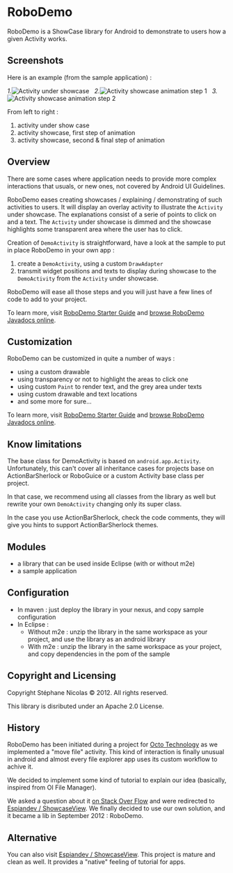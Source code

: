 RoboDemo
========

RoboDemo is a ShowCase library for Android to demonstrate to users how a given Activity works.

Screenshots 
-----------

Here is an example (from the sample application) :

*1.*![Activity under showcase](https://github.com/stephanenicolas/RoboDemo/raw/master/docs/activity-under-showcase-small.png "Activity under showcase")
&nbsp;
*2.*![Activity showcase animation step 1](https://raw.github.com/stephanenicolas/RoboDemo/master/docs/activity-showcase-animation-1-small.png "Activity showcase animation step 1")
&nbsp;
*3.*![Activity showcase animation step 2](https://raw.github.com/stephanenicolas/RoboDemo/master/docs/activity-showcase-animation-2-small.png "Activity showcase animation step 2")

From left to right : 

1. activity under show case
2. activity showcase, first step of animation
3. activity showcase, second & final step of animation

Overview
--------

There are some cases where application needs to provide more complex interactions that usuals, or new ones, not covered by Android UI Guidelines.

RoboDemo eases creating showcases / explaining / demonstrating of such activities to users.
It will display an overlay activity to illustrate the `Activity` under showcase. The explanations consist of a serie of
points to click on and a text. The  `Activity` under showcase is dimmed and the showcase highlights some transparent area where
the user has to click.

Creation of `DemoActivity` is straightforward, have a look at the sample to put in place RoboDemo in your own app :

1. create a `DemoActivity`, using a custom `DrawAdapter`
2. transmit widget positions and texts to display during showcase to the `DemoActivity` from the `Activity` under showcase.

RoboDemo will ease all those steps and you will just have a few lines of code to add to your project.

To learn more, visit [RoboDemo Starter Guide](https://github.com/stephanenicolas/RoboDemo/issues/1) and [browse RoboDemo Javadocs online](http://stephanenicolas.github.com/RoboDemo/apidocs/index.html).

Customization 
-------------

RoboDemo can be customized in quite a number of ways : 
* using a custom drawable
* using transparency or not to highlight the areas to click one
* using custom `Paint` to render text, and the grey area under texts
* using custom drawable and text locations
* and some more for sure...

To learn more, visit [RoboDemo Starter Guide](https://github.com/stephanenicolas/RoboDemo/issues/1) and [browse RoboDemo Javadocs online](http://stephanenicolas.github.com/RoboDemo/apidocs/index.html).


Know limitations
----------------

The base class for DemoActivity is based on `android.app.Activity`. Unfortunately, this can't cover all inheritance cases for projects
base on ActionBarSherlock or RoboGuice or a custom Activity base class per project.

In that case, we recommend using all classes from the library as well but rewrite your own `DemoActivity` changing only its super class.

In the case you use ActionBarSherlock, check the code comments, they will give you hints to support ActionBarSherlock themes.

Modules 
-------

* a library that can be used inside Eclipse (with or without m2e)
* a sample application

Configuration
-------------

* In maven : just deploy the library in your nexus, and copy sample configuration
* In Eclipse :
  * Without m2e : unzip the library in the same workspace as your project, and use the library as an android library
  * With m2e : unzip the library in the same workspace as your project, and copy dependencies in the pom of the sample 
  
Copyright and Licensing
-----------------------

Copyright Stéphane Nicolas © 2012. All rights reserved.

This library is disributed under an Apache 2.0 License.

History
-------

RoboDemo has been initiated during a project for [Octo Technology](http://www.octo.com) as we implemented a "move file" activity.
This kind of interaction is finally unusual in android and almost every file explorer app uses its custom workflow to achive it.

We decided to implement some kind of tutorial to explain our idea (basically, inspired from OI File Manager).

We asked a question about it [on Stack Over Flow](http://stackoverflow.com/q/12148381/693752) and were redirected to 
[Espiandev / ShowcaseView](https://github.com/Espiandev/ShowcaseView). We finally decided to use our own solution, and it became a 
lib in September 2012 : RoboDemo.

Alternative
------------

You can also visit [Espiandev / ShowcaseView](https://github.com/Espiandev/ShowcaseView). This project is mature and clean as well.
It provides a "native" feeling of tutorial for apps.


